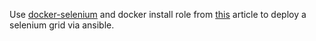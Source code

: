 Use [docker-selenium](https://github.com/SeleniumHQ/docker-selenium) and
docker install role from [this](http://rancher.com/using-ansible-with-docker-to-deploy-a-wordpress-service-on-rancher/) article to deploy a selenium grid via ansible.
